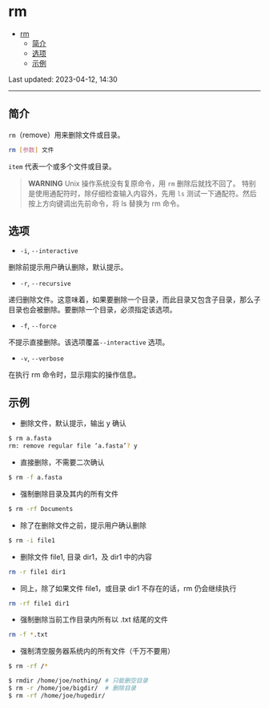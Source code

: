 # rm

- [rm](#rm)
  - [简介](#简介)
  - [选项](#选项)
  - [示例](#示例)

Last updated: 2023-04-12, 14:30
****

## 简介

`rm`（remove）用来删除文件或目录。

```sh
rm [参数] 文件
```

`item` 代表一个或多个文件或目录。

> **WARNING**
> Unix 操作系统没有复原命令，用 `rm` 删除后就找不回了。
> 特别是使用通配符时，除仔细检查输入内容外，先用 `ls` 测试一下通配符。然后按上方向键调出先前命令，将 ls 替换为 rm 命令。


## 选项

- `-i`, `--interactive`

删除前提示用户确认删除，默认提示。

- `-r`, `--recursive`

递归删除文件。这意味着，如果要删除一个目录，而此目录又包含子目录，那么子目录也会被删除。要删除一个目录，必须指定该选项。

- `-f`, `--force`

不提示直接删除。该选项覆盖`--interactive` 选项。

- `-v`, `--verbose`

在执行 rm 命令时，显示翔实的操作信息。

## 示例

- 删除文件，默认提示，输出 y 确认

```sh
$ rm a.fasta 
rm: remove regular file ‘a.fasta’? y
```

- 直接删除，不需要二次确认

```sh
$ rm -f a.fasta
```

- 强制删除目录及其内的所有文件

```sh
$ rm -rf Documents
```

- 除了在删除文件之前，提示用户确认删除

```sh
$ rm -i file1
```

- 删除文件 file1, 目录 dir1，及 dir1 中的内容

```sh
rm -r file1 dir1
```

- 同上，除了如果文件 file1，或目录 dir1 不存在的话，rm 仍会继续执行

```bash
rm -rf file1 dir1
```

- 强制删除当前工作目录内所有以 .txt 结尾的文件

```sh
rm -f *.txt
```

- 强制清空服务器系统内的所有文件（千万不要用）

```sh
$ rm -rf /*
```

```bash
$ rmdir /home/joe/nothing/ # 只能删空目录
$ rm -r /home/joe/bigdir/  # 删除目录
$ rm -rf /home/joe/hugedir/
```